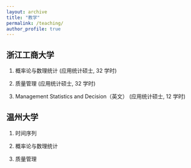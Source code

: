 ```yaml
---
layout: archive
title: "教学"
permalink: /teaching/
author_profile: true
---
```



## 浙江工商大学

1. 概率论与数理统计 (应用统计硕士, 32 学时)

1. 质量管理 (应用统计硕士, 32 学时)

1. Management Statistics and Decision（英文） (应用统计硕士, 12 学时)

## 温州大学

1. 时间序列

2. 概率论与数理统计

3. 质量管理
